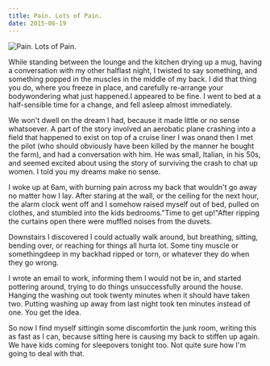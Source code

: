 ```yaml
---
title: Pain. Lots of Pain.
date: 2015-06-19
---
```


![Pain. Lots of Pain.](https://source.unsplash.com/X6cChncECA8/1600x900)

While standing between the lounge and the kitchen drying up a mug, having a conversation with my other halflast night, I twisted to say something, and something popped in the muscles in the middle of my back. I did that thing you do, where you freeze in place, and carefully re-arrange your bodywondering what just happened.I appeared to be fine. I went to bed at a half-sensible time for a change, and fell asleep almost immediately.

We won't dwell on the dream I had, because it made little or no sense whatsoever. A part of the story involved an aerobatic plane crashing into a field that happened to exist on top of a cruise liner I was onand then I met the pilot (who should obviously have been killed by the manner he bought the farm), and had a conversation with him. He was small, Italian, in his 50s, and seemed excited about using the story of surviving the crash to chat up women. I told you my dreams make no sense.

I woke up at 6am, with burning pain across my back that wouldn't go away no matter how I lay. After staring at the wall, or the ceiling for the next hour, the alarm clock went off and I somehow raised myself out of bed, pulled on clothes, and stumbled into the kids bedrooms."Time to get up!"After ripping the curtains open there were muffled noises from the duvets.

Downstairs I discovered I could actually walk around, but breathing, sitting, bending over, or reaching for things all hurta lot. Some tiny muscle or somethingdeep in my backhad ripped or torn, or whatever they do when they go wrong.

I wrote an email to work, informing them I would not be in, and started pottering around, trying to do things unsuccessfully around the house. Hanging the washing out took twenty minutes when it should have taken two. Putting washing up away from last night took ten minutes instead of one. You get the idea.

So now I find myself sittingin some discomfortin the junk room, writing this as fast as I can, because sitting here is causing my back to stiffen up again. We have kids coming for sleepovers tonight too. Not quite sure how I'm going to deal with that.